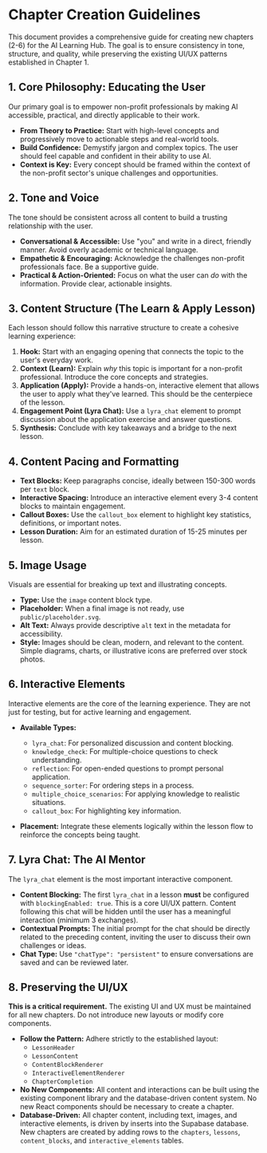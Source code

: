 # Chapter Creation Guidelines

This document provides a comprehensive guide for creating new chapters (2-6) for the AI Learning Hub. The goal is to ensure consistency in tone, structure, and quality, while preserving the existing UI/UX patterns established in Chapter 1.

## 1. Core Philosophy: Educating the User

Our primary goal is to empower non-profit professionals by making AI accessible, practical, and directly applicable to their work.

- **From Theory to Practice:** Start with high-level concepts and progressively move to actionable steps and real-world tools.
- **Build Confidence:** Demystify jargon and complex topics. The user should feel capable and confident in their ability to use AI.
- **Context is Key:** Every concept should be framed within the context of the non-profit sector's unique challenges and opportunities.

## 2. Tone and Voice

The tone should be consistent across all content to build a trusting relationship with the user.

- **Conversational & Accessible:** Use "you" and write in a direct, friendly manner. Avoid overly academic or technical language.
- **Empathetic & Encouraging:** Acknowledge the challenges non-profit professionals face. Be a supportive guide.
- **Practical & Action-Oriented:** Focus on what the user can *do* with the information. Provide clear, actionable insights.

## 3. Content Structure (The Learn & Apply Lesson)

Each lesson should follow this narrative structure to create a cohesive learning experience:

1.  **Hook:** Start with an engaging opening that connects the topic to the user's everyday work.
2.  **Context (Learn):** Explain *why* this topic is important for a non-profit professional. Introduce the core concepts and strategies.
3.  **Application (Apply):** Provide a hands-on, interactive element that allows the user to apply what they've learned. This should be the centerpiece of the lesson.
4.  **Engagement Point (Lyra Chat):** Use a `lyra_chat` element to prompt discussion about the application exercise and answer questions.
5.  **Synthesis:** Conclude with key takeaways and a bridge to the next lesson.

## 4. Content Pacing and Formatting

- **Text Blocks:** Keep paragraphs concise, ideally between 150-300 words per `text` block.
- **Interactive Spacing:** Introduce an interactive element every 3-4 content blocks to maintain engagement.
- **Callout Boxes:** Use the `callout_box` element to highlight key statistics, definitions, or important notes.
- **Lesson Duration:** Aim for an estimated duration of 15-25 minutes per lesson.

## 5. Image Usage

Visuals are essential for breaking up text and illustrating concepts.

- **Type:** Use the `image` content block type.
- **Placeholder:** When a final image is not ready, use `public/placeholder.svg`.
- **Alt Text:** Always provide descriptive `alt` text in the metadata for accessibility.
- **Style:** Images should be clean, modern, and relevant to the content. Simple diagrams, charts, or illustrative icons are preferred over stock photos.

## 6. Interactive Elements

Interactive elements are the core of the learning experience. They are not just for testing, but for active learning and engagement.

- **Available Types:**
    - `lyra_chat`: For personalized discussion and content blocking.
    - `knowledge_check`: For multiple-choice questions to check understanding.
    - `reflection`: For open-ended questions to prompt personal application.
    - `sequence_sorter`: For ordering steps in a process.
    - `multiple_choice_scenarios`: For applying knowledge to realistic situations.
    - `callout_box`: For highlighting key information.

- **Placement:** Integrate these elements logically within the lesson flow to reinforce the concepts being taught.

## 7. Lyra Chat: The AI Mentor

The `lyra_chat` element is the most important interactive component.

- **Content Blocking:** The first `lyra_chat` in a lesson **must** be configured with `blockingEnabled: true`. This is a core UI/UX pattern. Content following this chat will be hidden until the user has a meaningful interaction (minimum 3 exchanges).
- **Contextual Prompts:** The initial prompt for the chat should be directly related to the preceding content, inviting the user to discuss their own challenges or ideas.
- **Chat Type:** Use `"chatType": "persistent"` to ensure conversations are saved and can be reviewed later.

## 8. Preserving the UI/UX

**This is a critical requirement.** The existing UI and UX must be maintained for all new chapters. Do not introduce new layouts or modify core components.

- **Follow the Pattern:** Adhere strictly to the established layout:
    - `LessonHeader`
    - `LessonContent`
    - `ContentBlockRenderer`
    - `InteractiveElementRenderer`
    - `ChapterCompletion`
- **No New Components:** All content and interactions can be built using the existing component library and the database-driven content system. No new React components should be necessary to create a chapter.
- **Database-Driven:** All chapter content, including text, images, and interactive elements, is driven by inserts into the Supabase database. New chapters are created by adding rows to the `chapters`, `lessons`, `content_blocks`, and `interactive_elements` tables.
